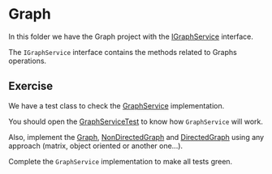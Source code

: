 # Graph

In this folder we have the Graph project with the [IGraphService](src/main/java/br/com/gomide/data_structures/graph/service/IGraphService.java) interface.

The `IGraphService` interface contains the methods related to Graphs operations. 

## Exercise

We have a test class to check the [GraphService](src/main/java/br/com/gomide/data_structures/graph/service/GraphService.java) implementation.

You should open the [GraphServiceTest](src/test/java/br/com/gomide/data_structures/graph/service/GraphServiceTest.java) to know how `GraphService` will work.

Also, implement the [Graph](src/main/java/br/com/gomide/data_structures/graph/model/Graph.java), [NonDirectedGraph](src/main/java/br/com/gomide/data_structures/graph/model/NonDirectedGraph.java) and [DirectedGraph](src/main/java/br/com/gomide/data_structures/graph/model/DirectedGraph.java) using any approach (matrix, object oriented or another one...).

Complete the `GraphService` implementation to make all tests green.